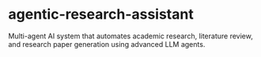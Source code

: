 # agentic-research-assistant
Multi-agent AI system that automates academic research, literature review, and research paper generation using advanced LLM agents.
